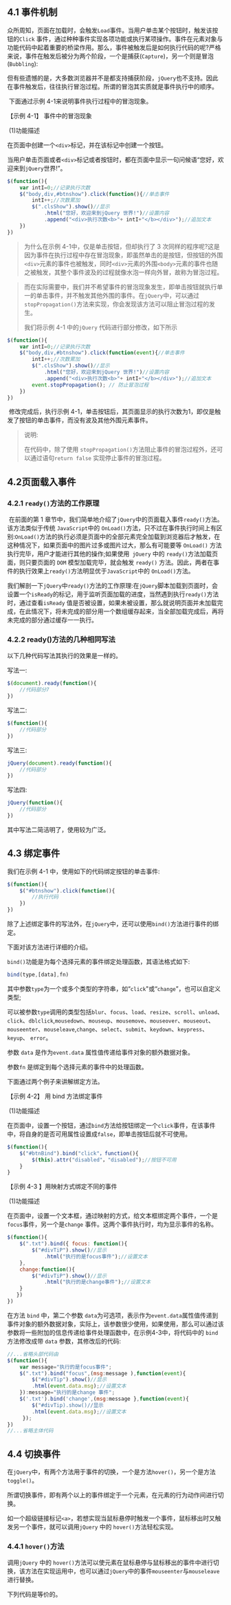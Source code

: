 ## 4.1 事件机制

​		众所周知，页面在加载时，会触发`Load`事件。当用户单击某个按钮时，触发该按钮的`Click` 事件，通过种种事件实现各项功能或执行某项操作。事件在元素对象与功能代码中起着重要的桥梁作用。那么，事件被触发后是如何执行代码的呢?严格来说，事件在触发后被分为两个阶段，一个是捕获(`Capture`)，另一个则是冒泡(`Bubbling`):

​		但有些遗憾的是，大多数浏览器并不是都支持捕获阶段，`jQuery`也不支持。因此在事件触发后，往往执行冒泡过程。所谓的冒泡其实质就是事件执行中的顺序。

​		下面通过示例 4-1来说明事件执行过程中的冒泡现象。

【示例 4-1】 事件中的冒泡现象

​		(1)功能描述

​		在页面中创建一个`<div>`标记，并在该标记中创建一个按钮。

​		当用户单击页面或者`<div>`标记或者按钮时，都在页面中显示一句问候语“您好，欢迎来到`jQuery`世界!”。

```javascript
$(function(){
	var intI=0;//记录执行次数
    $("body,div,#btnshow").click(function(){//单击事件
        intI++;//次数累加
        $(".clsShow").show()//显示
            .html("您好，欢迎来到jQuery 世界!")//设置内容
            .append("<div>执行次数<b>"+ intI+"</b></div>");//追加文本
    })
})
```

>为什么在示例 4-1中，仅是单击按钮，但却执行了 3 次同样的程序呢?这是因为事件在执行过程中存在冒泡现象，即虽然单击的是按钮，但按钮的外围`<div>`元素的事件也被触发，同时`<div>`元素的外围`<body>`元素的事件也随之被触发，其整个事件波及的过程就像水泡一样向外冒，故称为冒泡过程。

> 而在实际需要中，我们并不希望事件的冒泡现象发生，即单击按钮就执行单一的单击事件，并不触发其他外围的事件。在`jQuery`中，可以通过`stopPropagation()`方法来实现，你会发现该方法可以阻止冒泡过程的发生。
>
> 我们将示例 4-1 中的`jQuery` 代码进行部分修改，如下所示

```javascript
$(function(){
	var intI=0;//记录执行次数
    $("body,div,#btnshow").click(function(event){//单击事件
        intI++;//次数累加
        $(".clsShow").show()//显示
            .html("您好，欢迎来到jQuery 世界!")//设置内容
            .append("<div>执行次数<b>"+ intI+"</b></div>");//追加文本
        event.stopPropagation(); // 防止冒泡过程
    })
})
```

​		修改完成后，执行示例 4-1，单击按钮后，其页面显示的执行次数为1，即仅是触发了按钮的单击事件，而没有波及其他外围元素事件。

> 说明:
>
> 在代码中，除了使用 `stopPropagation()`方法阻止事件的冒泡过程外，还可以通过语句`return false` 实现停止事件的冒泡过程。

## 4.2页面载入事件

### 4.2.1 `ready()`方法的工作原理

​		在前面的第 1 章节中，我们简单地介绍了`jQuery`中的页面载入事件`ready()`方法。该方法类似于传统 `JavaScript`中的 `OnLoad()`方法，只不过在事件执行时间上有区别:`OnLoad()`方法的执行必须是页面中的全部元素完全加载到浏览器后才触发，在这种情况下，如果页面中的图片过多或图片过大，那么有可能要等	`OnLoad()`	方法执行完毕，用户才能进行其他的操作;如果使用` jOuery` 中的 `ready()`方法加载页面，则只要页面的 `DOM` 模型加载完毕，就会触发 `ready()` 方法。因此，两者在事件的执行效果上`ready()`方法明显优于`JavaScript`中的 `OnLoad()`方法。

​		我们解剖一下`jQuery`中`ready()`方法的工作原理:在`jQuery`脚本加载到页面时，会设置一个`isReady`的标记，用于监听页面加载的进度，当然遇到执行`ready()`方法时，通过查看`isReady` 值是否被设置，如果未被设置，那么就说明页面并未加载完成，在此情况下，将未完成的部分用一个数组缓存起来，当全部加载完成后，再将未完成的部分通过缓存一一执行。



### 4.2.2 ready()方法的几种相同写法

以下几种代码写法其执行的效果是一样的。

写法一:

```javascript
$(document).ready(function(){
    //代码部分7
})
```


写法二:

```javascript
$(function(){
    //代码部分
})
```

写法三:

```javascript
jQuery(document).ready(function(){
	//代码部分
})
```

写法四:

```javascript
jQuery(function(){
    //代码部分
})
```

其中写法二简洁明了，使用较为广泛。

## 4.3 绑定事件

我们在示例 4-1 中，使用如下的代码绑定按钮的单击事件:

```javascript
$(function(){
	$("#btnshow").click(function(){
        //执行代码
    })
})
```

除了上述绑定事件的写法外，在`jQuery`中，还可以使用`bind()`方法进行事件的绑定。

下面对该方法进行详细的介绍。

`bind()`功能是为每个选择元素的事件绑定处理函数，其语法格式如下:

```javascript
bind(type,[data],fn)
```

其中参数`type`为一个或多个类型的字符串，如“`click`"或“`change`”，也可以自定义类型;

可以被参数`type`调用的类型包括`blur`、`focus`、`load`、`resize`、`scroll`、`unload`、`click`、`dblclick`,`mousedown`、`mouseup`、`mousemove`、`mouseover`、`mouseout`、`mouseenter`、`mouseleave`,`change`、`select`、`submit`、`keydown`、`keypress`、`keyup`、 `error`。

参数 `data` 是作为`event.data` 属性值传递给事件对象的额外数据对象。

参数`fn` 是绑定到每个选择元素的事件中的处理函数。

下面通过两个例子来讲解绑定方法。

【示例 4-2】 用 bind 方法绑定事件

​		(1)功能描述

​		在页面中，设置一个按钮，通过`bind`方法给按钮绑定一个`click`事件，在该事件中，将自身的是否可用属性设置成`false`，即单击按钮后就不可使用。

```javascript
$(function(){
    $("#btnBind").bind("click"，function(){
        $(this).attr("disabled"，"disabled");//按钮不可用
    }
}
```

【示例 4-3 】用映射方式绑定不同的事件

​		(1)功能描述

​		在页面中，设置一个文本框，通过映射的方式，给文本框绑定两个事件，一个是`focus`事件，另一个是`change` 事件。这两个事件执行时，均为显示事件的名称。

```javascript
$(function(){
    $(".txt").bind({ focus: function(){
        $("#divTiP").show()//显示
            .html("执行的是focus事件");//设置文本
    },
	change:function(){
        $("#divTiP").show()//显示
            .html("执行的是change事件");//设置文本
    }
   })
})
```

在方法 `bind` 中，第二个参数 `data`为可选项，表示作为`event.data`属性值传递到事件对象的额外数据对象，实际上，该参数很少使用，如果使用，那么可以通过该参数将一些附加的信息传递给事件处理函数中，在示例4-3中，将代码中的 `bind`方法修改成带 `data` 参数，其修改后的代码:

```javascript
//...省略头部代码由
$(function(){
	var message="执行的是focus事件";
    $(".txt").bind("focus",(msg:message ),function(event){
        $("#divTip").show()//显示
		.html(event.data.msg);//设置文本
    }):message="执行的是change 事件";
    $('.txt').bind('change',(msg:message },function(event){
        $("#divTip).show()//显示
		.html(event.data.msg);//设置文本
     });
})
//...省略主体代码
```

## 4.4 切换事件

在`jQuery`中，有两个方法用于事件的切换，一个是方法`hover()`，另一个是方法`toggle()`。

所谓切换事件，即有两个以上的事件绑定于一个元素，在元素的行为动作间进行切换。

如一个超级链接标记`<a>`，若想实现当鼠标悬停时触发一个事件，鼠标移出时又触发另一个事件，就可以调用`jQuery` 中的 `hover()`方法轻松实现。

### 4.4.1 `hover()`方法

调用`jQuery` 中的 `hover()`方法可以使元素在鼠标悬停与鼠标移出的事件中进行切换，该方法在实现运用中，也可以通过`jQuery`中的事件`mouseenter`与`mouseleave`进行替换。

下列代码是等价的。

